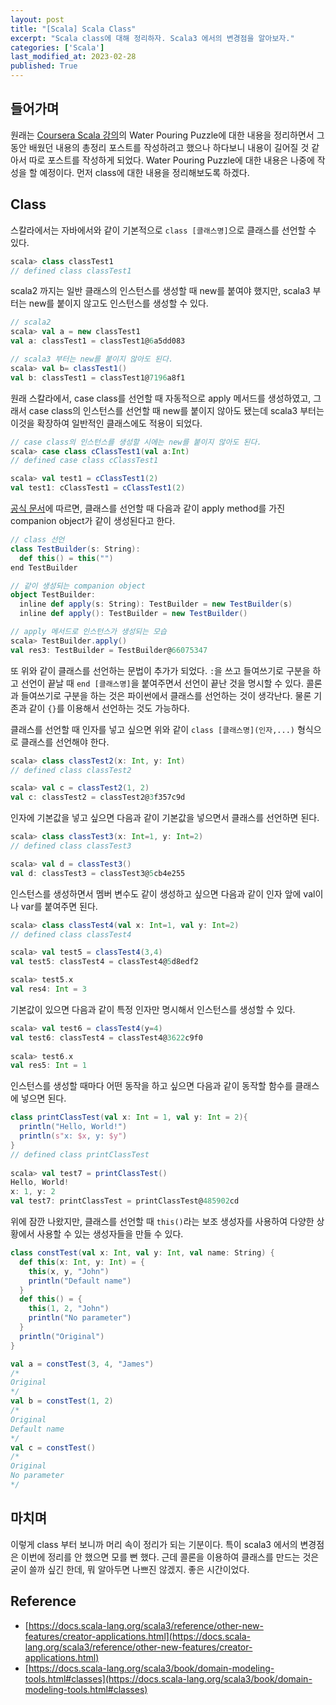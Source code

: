 ```yaml
---
layout: post
title: "[Scala] Scala Class"
excerpt: "Scala class에 대해 정리하자. Scala3 에서의 변경점을 알아보자."
categories: ['Scala']
last_modified_at: 2023-02-28
published: True
---
```


## 들어가며

원래는 [Coursera Scala 강의](https://www.coursera.org/learn/scala2-functional-program-design)의 Water Pouring Puzzle에 대한 내용을 정리하면서 그동안 배웠던 내용의 총정리 포스트를 작성하려고 했으나 하다보니 내용이 길어질 것 같아서 따로 포스트를 작성하게 되었다. Water Pouring Puzzle에 대한 내용은 나중에 작성을 할 예정이다. 먼저 class에 대한 내용을 정리해보도록 하겠다.

## Class

스칼라에서는 자바에서와 같이 기본적으로 ```class [클래스명]```으로 클래스를 선언할 수 있다.

```scala
scala> class classTest1
// defined class classTest1
```

scala2 까지는 일반 클래스의 인스턴스를 생성할 때 new를 붙여야 했지만, scala3 부터는 new를 붙이지 않고도 인스턴스를 생성할 수 있다.

```scala
// scala2
scala> val a = new classTest1
val a: classTest1 = classTest1@6a5dd083

// scala3 부터는 new를 붙이지 않아도 된다.
scala> val b= classTest1()
val b: classTest1 = classTest1@7196a8f1
```

원래 스칼라에서, case class를 선언할 때 자동적으로 apply 메서드를 생성하였고, 그래서 case class의 인스턴스를 선언할 때 new를 붙이지 않아도 됐는데 scala3 부터는 이것을 확장하여 일반적인 클래스에도 적용이 되었다.   

```scala
// case class의 인스턴스를 생성할 시에는 new를 붙이지 않아도 된다.
scala> case class cClassTest1(val a:Int)
// defined case class cClassTest1

scala> val test1 = cClassTest1(2)
val test1: cClassTest1 = cClassTest1(2)
```

[공식 문서](https://docs.scala-lang.org/scala3/reference/other-new-features/creator-applications.html)에 따르면, 클래스를 선언할 때 다음과 같이 apply method를 가진 companion object가 같이 생성된다고 한다.

```scala
// class 선언
class TestBuilder(s: String):
  def this() = this("")
end TestBuilder

// 같이 생성되는 companion object
object TestBuilder:
  inline def apply(s: String): TestBuilder = new TestBuilder(s)
  inline def apply(): TestBuilder = new TestBuilder()
```
```scala
// apply 메서드로 인스턴스가 생성되는 모습
scala> TestBuilder.apply()
val res3: TestBuilder = TestBuilder@66075347
```

또 위와 같이 클래스를 선언하는 문법이 추가가 되었다. ```:```을 쓰고 들여쓰기로 구분을 하고 선언이 끝날 때 ```end [클래스명]```을 붙여주면서 선언이 끝난 것을 명시할 수 있다. 콜론과 들여쓰기로 구분을 하는 것은 파이썬에서 클래스를 선언하는 것이 생각난다. 물론 기존과 같이 ```{}```를 이용해서 선언하는 것도 가능하다.   

클래스를 선언할 때 인자를 넣고 싶으면 위와 같이  ```class [클래스명](인자,...)``` 형식으로 클래스를 선언해야 한다.

```scala
scala> class classTest2(x: Int, y: Int)
// defined class classTest2

scala> val c = classTest2(1, 2)
val c: classTest2 = classTest2@3f357c9d
```

인자에 기본값을 넣고 싶으면 다음과 같이 기본값을 넣으면서 클래스를 선언하면 된다.

```scala
scala> class classTest3(x: Int=1, y: Int=2)
// defined class classTest3

scala> val d = classTest3()
val d: classTest3 = classTest3@5cb4e255
```

인스턴스를 생성하면서 멤버 변수도 같이 생성하고 싶으면 다음과 같이 인자 앞에 val이나 var를 붙여주면 된다.

```scala
scala> class classTest4(val x: Int=1, val y: Int=2)
// defined class classTest4

scala> val test5 = classTest4(3,4)
val test5: classTest4 = classTest4@5d8edf2

scala> test5.x
val res4: Int = 3
```

기본값이 있으면 다음과 같이 특정 인자만 명시해서 인스턴스를 생성할 수 있다.

```scala
scala> val test6 = classTest4(y=4)
val test6: classTest4 = classTest4@3622c9f0
    
scala> test6.x
val res5: Int = 1
```

인스턴스를 생성할 때마다 어떤 동작을 하고 싶으면 다음과 같이 동작할 함수를 클래스에 넣으면 된다.

```scala
class printClassTest(val x: Int = 1, val y: Int = 2){
  println("Hello, World!")
  println(s"x: $x, y: $y")
}
// defined class printClassTest
           
scala> val test7 = printClassTest()
Hello, World!
x: 1, y: 2
val test7: printClassTest = printClassTest@485902cd
```

위에 잠깐 나왔지만, 클래스를 선언할 때 ```this()```라는 보조 생성자를 사용하여 다양한 상황에서 사용할 수 있는 생성자들을 만들 수 있다.

```scala
class constTest(val x: Int, val y: Int, val name: String) {
  def this(x: Int, y: Int) = {
    this(x, y, "John")
    println("Default name")
  }
  def this() = {
    this(1, 2, "John")
    println("No parameter")
  }
  println("Original")
}

val a = constTest(3, 4, "James")
/*
Original
*/
val b = constTest(1, 2)
/*
Original
Default name
*/
val c = constTest()
/*
Original
No parameter
*/
```

## 마치며

이렇게 class 부터 보니까 머리 속이 정리가 되는 기분이다. 특이 scala3 에서의 변경점은 이번에 정리를 안 했으면 모를 뻔 했다. 근데 콜론을 이용하여 클래스를 만드는 것은 굳이 쓸까 싶긴 한데, 뭐 알아두면 나쁘진 않겠지. 좋은 시간이었다.

## Reference

- [https://docs.scala-lang.org/scala3/reference/other-new-features/creator-applications.html](https://docs.scala-lang.org/scala3/reference/other-new-features/creator-applications.html)   
- [https://docs.scala-lang.org/scala3/book/domain-modeling-tools.html#classes](https://docs.scala-lang.org/scala3/book/domain-modeling-tools.html#classes)   
